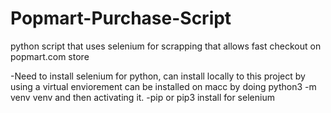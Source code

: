 # Popmart-Purchase-Script

python script that uses selenium for scrapping that allows fast checkout on popmart.com store

-Need to install selenium for python, can install locally to this project by using a virtual enviorement 
can be installed on macc by doing python3 -m venv venv and then activating it.
-pip or pip3 install for selenium 